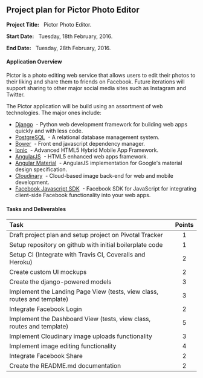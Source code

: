 ## Project plan for Pictor Photo Editor

__Project Title:__ &nbsp;&nbsp;Pictor Photo Editor.

__Start Date:__ &nbsp;&nbsp;Tuesday, 18th February, 2016.

__End Date:__ &nbsp;&nbsp;Tuesday, 28th February, 2016.

#### Application Overview

Pictor is a photo editing web service that allows users to edit their photos to their liking and share them to friends on Facebook. Future iterations will support sharing to other major social media sites such as Instagram and Twitter.

The Pictor application will be build using an assortment of web technologies. The major ones include:
+ [Django](https://www.djangoproject.com/) &nbsp;- Python web development framework for building web apps quickly and with less code.
+ [PostgreSQL](http://www.postgresql.org/) &nbsp;- A relational database management system.
+ [Bower](http://bower.io/) &nbsp;- Front end javascript dependency manager.
+ [Ionic](http://ionicframework.com/) &nbsp;- Advanced HTML5 Hybrid Mobile App Framework.
+ [AngularJS](http://angularjs.org/) &nbsp;- HTML5 enhanced web apps framework.
+ [Angular Material](http://angularjs.org/) &nbsp;- AngularJS implementation for Google's material design specification.
+ [Cloudinary](http://cloudinary.com/) &nbsp;- Cloud-based image back-end for web and mobile development.
+ [Facebook Javascript SDK](https://developers.facebook.com/docs/javascript) &nbsp;- Facebook SDK for JavaScript for integrating client-side Facebook functionality into your web apps.


#### Tasks and Deliverables

| __Task__ | __Points__ |
| :--------- | :---------: |
| Draft project plan and setup project on Pivotal Tracker| 1 |
| Setup repository on github with initial boilerplate code | 1 |
| Setup CI (Integrate with Travis CI, Coveralls and Heroku) | 2 |
| Create custom UI mockups | 2 |
| Create the django-powered models | 3 |
| Implement the Landing Page View (tests, view class, routes and template) | 3 |
| Integrate Facebook Login | 2 |
| Implement the Dashboard View (tests, view class, routes and template) | 5 |
| Implement Cloudinary image uploads functionality | 3 |
| Implement image editing functionality | 4 |
| Integrate Facebook Share | 2 |
| Create the README.md documentation | 2 |
